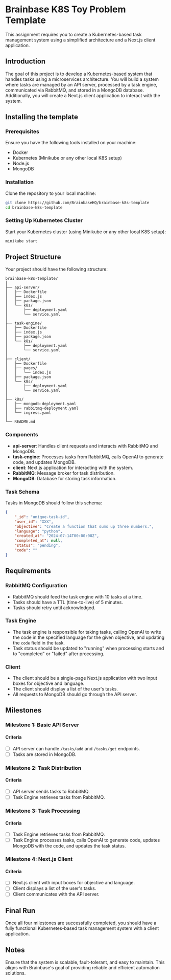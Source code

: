 # Brainbase K8S Toy Problem Template

This assignment requires you to create a Kubernetes-based task management system using a simplified architecture and a Next.js client application.

## Introduction

The goal of this project is to develop a Kubernetes-based system that handles tasks using a microservices architecture. You will build a system where tasks are managed by an API server, processed by a task engine, communicated via RabbitMQ, and stored in a MongoDB database. Additionally, you will create a Next.js client application to interact with the system.

## Installing the template

### Prerequisites

Ensure you have the following tools installed on your machine:
- Docker
- Kubernetes (Minikube or any other local K8S setup)
- Node.js
- MongoDB

### Installation

Clone the repository to your local machine:

```bash
git clone https://github.com/BrainbaseHQ/brainbase-k8s-template
cd brainbase-k8s-template
```

### Setting Up Kubernetes Cluster

Start your Kubernetes cluster (using Minikube or any other local K8S setup):

```bash
minikube start
```

## Project Structure

Your project should have the following structure:

```
brainbase-k8s-template/
│
├── api-server/
│   ├── Dockerfile
│   ├── index.js
│   ├── package.json
│   └── k8s/
│       ├── deployment.yaml
│       └── service.yaml
│
├── task-engine/
│   ├── Dockerfile
│   ├── index.js
│   ├── package.json
│   └── k8s/
│       ├── deployment.yaml
│       └── service.yaml
│
├── client/
│   ├── Dockerfile
│   ├── pages/
│   │   └── index.js
│   ├── package.json
│   └── k8s/
│       ├── deployment.yaml
│       └── service.yaml
│
├── k8s/
│   ├── mongodb-deployment.yaml
│   ├── rabbitmq-deployment.yaml
│   └── ingress.yaml
│
└── README.md
```

### Components

- **api-server**: Handles client requests and interacts with RabbitMQ and MongoDB.
- **task-engine**: Processes tasks from RabbitMQ, calls OpenAI to generate code, and updates MongoDB.
- **client**: Next.js application for interacting with the system.
- **RabbitMQ**: Message broker for task distribution.
- **MongoDB**: Database for storing task information.

### Task Schema

Tasks in MongoDB should follow this schema:

```json
{
    "_id": "unique-task-id",
    "user_id": "XXX",
    "objective": "Create a function that sums up three numbers.",
    "language": "python",
    "created_at": "2024-07-14T00:00:00Z",
    "completed_at": null,
    "status": "pending",
    "code": ""
}
```

## Requirements

### RabbitMQ Configuration

- RabbitMQ should feed the task engine with 10 tasks at a time.
- Tasks should have a TTL (time-to-live) of 5 minutes.
- Tasks should retry until acknowledged.

### Task Engine

- The task engine is responsible for taking tasks, calling OpenAI to write the code in the specified language for the given objective, and updating the `code` field in the task.
- Task status should be updated to "running" when processing starts and to "completed" or "failed" after processing.

### Client

- The client should be a single-page Next.js application with two input boxes for objective and language.
- The client should display a list of the user's tasks.
- All requests to MongoDB should go through the API server.

## Milestones

### Milestone 1: Basic API Server

#### Criteria
- [ ] API server can handle `/tasks/add` and `/tasks/get` endpoints.
- [ ] Tasks are stored in MongoDB.

### Milestone 2: Task Distribution

#### Criteria
- [ ] API server sends tasks to RabbitMQ.
- [ ] Task Engine retrieves tasks from RabbitMQ.

### Milestone 3: Task Processing

#### Criteria
- [ ] Task Engine retrieves tasks from RabbitMQ.
- [ ] Task Engine processes tasks, calls OpenAI to generate code, updates MongoDB with the code, and updates the task status.

### Milestone 4: Next.js Client

#### Criteria
- [ ] Next.js client with input boxes for objective and language.
- [ ] Client displays a list of the user's tasks.
- [ ] Client communicates with the API server.

## Final Run

Once all four milestones are successfully completed, you should have a fully functional Kubernetes-based task management system with a client application.

## Notes

Ensure that the system is scalable, fault-tolerant, and easy to maintain. This aligns with Brainbase's goal of providing reliable and efficient automation solutions.
